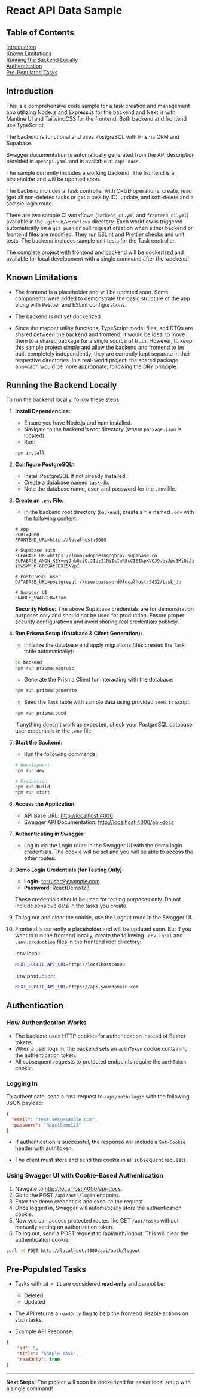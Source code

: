 # React API Data Sample

## Table of Contents

[Introduction](#introduction)  
[Known Limitations](#known-limitations)  
[Running the Backend Locally](#running-the-backend-locally)  
[Authentication](#authentication)  
[Pre-Populated Tasks](#pre-populated-tasks)

## Introduction

This is a comprehensive code sample for a task creation and management app utilizing Node.js and Express.js for the backend and Next.js with Mantine UI and TailwindCSS for the frontend. Both backend and frontend use TypeScript.

The backend is functional and uses PostgreSQL with Prisma ORM and Supabase.

Swagger documentation is automatically generated from the API description provided in `openapi.yaml` and is available at `/api-docs`.

The sample currently includes a working backend. The frontend is a placeholder and will be updated soon.

The backend includes a Task controller with CRUD operations: create, read (get all non-deleted tasks or get a task by ID), update, and soft-delete and a sample login route.

There are two sample CI workflows (`backend_ci.yml` and `frontend_ci.yml`) available in the `.github/workflows` directory. Each workflow is triggered automatically on a `git push` or pull request creation when either backend or frontend files are modified. They run ESLint and Prettier checks and unit tests. The backend includes sample unit tests for the Task controller.

The complete project with frontend and backend will be dockerized and available for local development with a single command after the weekend!

## Known Limitations

- The frontend is a placeholder and will be updated soon. Some components were added to demonstrate the basic structure of the app along with Prettier and ESLint configurations.

- The backend is not yet dockerized.

- Since the mapper utility functions, TypeScript model files, and DTOs are shared between the backend and frontend, it would be ideal to move them to a shared package for a single source of truth. However, to keep this sample project simple and allow the backend and frontend to be built completely independently, they are currently kept separate in their respective directories. In a real-world project, the shared package approach would be more appropriate, following the DRY principle.

## Running the Backend Locally

To run the backend locally, follow these steps:

1. **Install Dependencies:**
    - Ensure you have Node.js and npm installed.
    - Navigate to the backend's root directory (where `package.json` is located).
    - Run:

    ```bash
    npm install
    ```
2. **Configure PostgreSQL:**
   - Install PostgreSQL if not already installed.
   - Create a database named `task_db`.
   - Note the database name, user, and password for the `.env` file.

3. **Create an `.env` File:**
    - In the backend root directory (`backend`), create a file named `.env` with the following content:

    ```plaintext
    # App
    PORT=4000
    FRONTEND_URL=http://localhost:3000
    
    # Supabase auth
    SUPABASE_URL=https://lmomvxdophesuqdghzpv.supabase.co
    SUPABASE_ANON_KEY=eyJhbGciOiJIUzI1NiIsInR5cCI6IkpXVCJ9.eyJpc3MiOiJzdXBhYmFzZSIsInJlZiI6Imxtb212eGRvcGhlc3VxZGdoenB2Iiwicm9sZSI6ImFub24iLCJpYXQiOjE3MzU5NTYwODUsImV4cCI6MjA1MTUzMjA4NX0.SgW7W43lOFF40TiG0Q-i5wSWM_b-6B6SAt7DXI5NVpI

    # PostgreSQL user
    DATABASE_URL=postgresql://user:password@localhost:5432/task_db

    # Swagger UI
    ENABLE_SWAGGER=true
    ```
    **Security Notice:** The above Supabase credentials are for demonstration purposes only and should not be used for production. Ensure proper security configurations and avoid sharing real credentials publicly.

4. **Run Prisma Setup (Database & Client Generation):**
    - Initialize the database and apply migrations (this creates the `Task` table automatically):

    ```bash
    cd backend
    npm run prisma:migrate
    ```
    - Generate the Prisma Client for interacting with the database:

    ```bash
    npm run prisma:generate
    ```
    - Seed the `Task` table with sample data using provided `seed.ts` script:

    ```bash
    npm run prisma:seed
    ```
     If anything doesn't work as expected, check your PostgreSQL database user credentials in the `.env` file.

5. **Start the Backend:**
    - Run the following commands:

    ```bash
    # Development
    npm run dev

    # Production
    npm run build
    npm run start
    ```

6. **Access the Application:**
    - API Base URL: [http://localhost:4000](http://localhost:4000)
    - Swagger API Documentation: [http://localhost:4000/api-docs](http://localhost:4000/api-docs)

7. **Authenticating in Swagger:**
    - Log in via the Login route in the Swagger UI with the demo login credentials. The cookie will be set and you will be able to access the other routes.

8. **Demo Login Credentials (for Testing Only):**
    - **Login:** testuser@example.com
    - **Password:** ReactDemo123

   These credentials should be used for testing purposes only. Do not include sensitive data in the tasks you create.

9. To log out and clear the cookie, use the Logout route in the Swagger UI.

10. Frontend is currently a placeholder and will be updated soon. But if you want to run the frontend locally, create the following `.env.local` and `.env.production` files in the frontend root directory:

    .env.local:

    ```bash
    NEXT_PUBLIC_API_URL=http://localhost:4000
    ```

    .env.production:

    ```bash
    NEXT_PUBLIC_API_URL=https://api.yourdomain.com
    ```

## Authentication

### How Authentication Works
- The backend uses HTTP cookies for authentication instead of Bearer tokens.
- When a user logs in, the backend sets an `authToken` cookie containing the authentication token.
- All subsequent requests to protected endpoints require the `authToken` cookie.

### Logging In
To authenticate, send a `POST` request to `/api/auth/login` with the following JSON payload:

```json
{
  "email": "testuser@example.com",
  "password": "ReactDemo123"
}
```

- If authentication is successful, the response will include a `Set-Cookie` header with authToken.

- The client must store and send this cookie in all subsequent requests.

### Using Swagger UI with Cookie-Based Authentication

1. Navigate to [http://localhost:4000/api-docs](http://localhost:4000/api-docs).
2. Go to the POST `/api/auth/login` endpoint.
3. Enter the demo credentials and execute the request.
4. Once logged in, Swagger will automatically store the authentication cookie.
5. Now you can access protected routes like GET `/api/tasks` without manually setting an authorization token.
6. To log out, send a POST request to /api/auth/logout. This will clear the authentication cookie.

```bash
curl -X POST http://localhost:4000/api/auth/logout
```

## Pre-Populated Tasks

- Tasks with `id < 11` are considered **read-only** and cannot be:
    - Deleted
    - Updated

- The API returns a `readOnly` flag to help the frontend disable actions on such tasks.

- Example API Response:

```json
{
    "id": 5,
    "title": "Sample Task",
    "readOnly": true
}
```

---

**Next Steps:** The project will soon be dockerized for easier local setup with a single command!